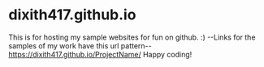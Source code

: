 # dixith417.github.io
This is for hosting my sample websites for fun on github. :)
--Links for the samples of my work have this url pattern--
https://dixith417.github.io/ProjectName/
Happy coding!
